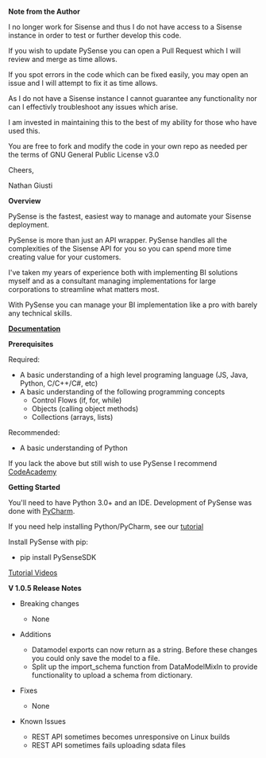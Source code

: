 **Note from the Author**

I no longer work for Sisense and thus I do not have access to a Sisense instance in order to test or further develop this code. 

If you wish to update PySense you can open a Pull Request which I will review and merge as time allows. 

If you spot errors in the code which can be fixed easily, you may open an issue and I will attempt to fix it as time allows. 

As I do not have a Sisense instance I cannot guarantee any functionality nor can I effectivly troubleshoot any issues which arise. 

I am invested in maintaining this to the best of my ability for those who have used this. 

You are free to fork and modify the code in your own repo as needed per the terms of GNU General Public License v3.0

Cheers, 

Nathan Giusti

**Overview**

PySense is the fastest, easiest way to manage and automate your Sisense deployment. 

PySense is more than just an API wrapper. PySense handles all the complexities of the Sisense API for you so you can spend more time creating value for your customers. 

I've taken my years of experience both with implementing BI solutions myself and as a consultant managing implementations for large corporations to streamline what matters most. 

With PySense you can manage your BI implementation like a pro with barely any technical skills. 

**[Documentation](https://htmlpreview.github.io/?https://github.com/nathangiusti/PySense/blob/master/Documentation/index.html)**

**Prerequisites**

Required: 
- A basic understanding of a high level programing language (JS, Java, Python, C/C++/C#, etc)
- A basic understanding of the following programming concepts
    - Control Flows (if, for, while)
    - Objects (calling object methods)
    - Collections (arrays, lists)

Recommended:
- A basic understanding of Python 

If you lack the above but still wish to use PySense I recommend [CodeAcademy](https://www.codecademy.com/learn/learn-python-3)

**Getting Started**

You'll need to have Python 3.0+ and an IDE. Development of PySense was done with [PyCharm](https://www.jetbrains.com/pycharm/).

If you need help installing Python/PyCharm, see our [tutorial](https://github.com/nathangiusti/PySense/raw/master/Installing%20Python.pptx)

Install PySense with pip:
- pip install PySenseSDK

[Tutorial Videos](https://www.youtube.com/playlist?list=PL0xO3VH5OF2JD2KiZs_41zvKvPyebg6MW)

**V 1.0.5 Release Notes**

- Breaking changes
    - None

- Additions
    - Datamodel exports can now return as a string. Before these changes you could only save the model to a file.
    - Split up the import_schema function from DataModelMixIn to provide functionality to upload a schema from dictionary.
        
- Fixes
    - None
    
- Known Issues
    - REST API sometimes becomes unresponsive on Linux builds
    - REST API sometimes fails uploading sdata files
    

